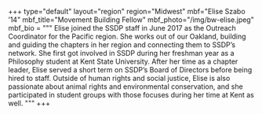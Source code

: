 +++
type="default"
layout="region"
region="Midwest"
mbf="Elise Szabo ’14"
mbf_title="Movement Building Fellow"
mbf_photo="/img/bw-elise.jpeg"
mbf_bio = """
Elise joined the SSDP staff in June 2017 as the Outreach Coordinator for the Pacific region. She works out of our Oakland, building and guiding the chapters in her region and connecting them to SSDP’s network. She first got involved in SSDP during her freshman year as a Philosophy student at Kent State University. After her time as a chapter leader, Elise served a short term on SSDP’s Board of Directors before being hired to staff. Outside of human rights and social justice, Elise is also passionate about animal rights and environmental conservation, and she participated in student groups with those focuses during her time at Kent as well.
"""
+++
